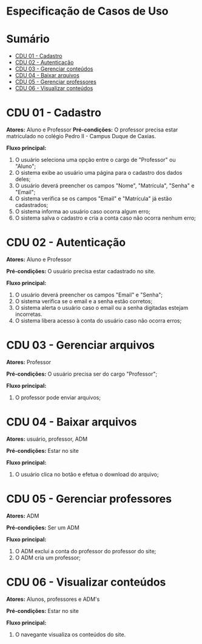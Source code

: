 # Especificação de Casos de Uso

# Sumário

- [CDU 01 - Cadastro ](#cdu-01---cadastro)
- [CDU 02 - Autenticação](#cdu-02---autenticação)
- [CDU 03 - Gerenciar conteúdos](#cdu-03---Gerenciar-arquivos)
- [CDU 04 - Baixar arquivos](#cdu-04---Baixar-arquivos)
- [CDU 05 - Gerenciar professores](#cdu-05---Gerenciar-professores)
- [CDU 06 - Visualizar conteúdos](#cdu-06---Visualizar-conteúdos)





# CDU 01 - Cadastro

**Atores:** Aluno e Professor
**Pré-condições:** O professor precisa estar matriculado no colégio Pedro II - Campus Duque de Caxias.

**Fluxo principal:**
1. O usuário seleciona uma opção entre o cargo de "Professor" ou "Aluno";
2. O sistema exibe ao usuário uma página para o cadastro dos dados deles;
3. O usuário deverá preencher os campos "Nome", "Matrícula", "Senha" e "Email";
4. O sistema verifica se os campos "Email" e "Matrícula" já estão cadastrados;
6. O sistema informa ao usuário caso ocorra algum erro;
7. O sistema salva o cadastro e cria a conta caso não ocorra nenhum erro;


# CDU 02 - Autenticação
**Atores:** Aluno e Professor

**Pré-condições:** O usuário precisa estar cadastrado no site.

**Fluxo principal:**
1. O usuário deverá preencher os campos "Email" e "Senha";
2. O sistema verifica se o email e a senha estão corretos;
3. O sistema alerta o usuário caso o email ou a senha digitadas estejam incorretas.
4. O sistema libera acesso à conta do usuário caso não ocorra erros;

# CDU 03 - Gerenciar arquivos
**Atores:** Professor 

**Pré-condições:** O usuário precisa ser do cargo "Professor";

**Fluxo principal:**
1. O professor pode enviar arquivos;

# CDU 04 - Baixar arquivos
**Atores:** usuário, professor, ADM

**Pré-condições:** Estar no site

**Fluxo principal:**
1. O usuário clica no botão e efetua o download do arquivo;


# CDU 05 - Gerenciar professores
**Atores:** ADM

**Pré-condições:** Ser um ADM

**Fluxo principal:**
1. O ADM exclui a conta do professor do professor do site;
2. O ADM cria um professor;

# CDU 06 - Visualizar conteúdos
**Atores:** Alunos, professores e ADM's

**Pré-condições:** Estar no site

**Fluxo principal:**
1. O navegante visualiza os conteúdos do site.

